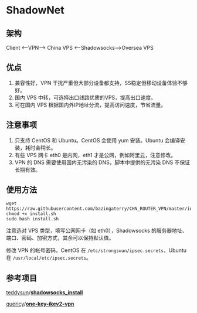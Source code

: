 # ShadowNet

## 架构

Client <—VPN—> China VPS <—Shadowsocks—>Oversea VPS

## 优点

1. 兼容性好，VPN 干扰严重但大部分设备都支持，SS稳定但移动设备体验不够好。
2. 国内 VPS 中转，可选择出口线路优质的VPS，提高出口速度。
3. 可在国内 VPS 根据国内外IP地址分流，提高访问速度，节省流量。

## 注意事项

1. 只支持 CentOS 和 Ubuntu。CentOS 会使用 yum 安装。Ubuntu 会编译安装，耗时会稍长。
2. 有些 VPS 网卡 eth0 是内网，eth1 才是公网，例如阿里云，注意修改。
3. VPN 的 DNS 需要使用国内无污染的 DNS，脚本中提供的无污染 DNS 不保证长期有效。

## 使用方法

``` shell
wget https://raw.githubusercontent.com/bazingaterry/CHN_ROUTER_VPN/master/install.sh
chmod +x install.sh
sudo bash install.sh
```

注意选对 VPS 类型，填写公网网卡（如 eth0），Shadowsocks 的服务器地址、端口、密码、加密方式，其余可以保持默认值。

修改 VPN 的帐号密码，CentOS 在 `/etc/strongswan/ipsec.secrets`，Ubuntu在 `/usr/local/etc/ipsec.secrets`。

## 参考项目

[teddysun](https://github.com/teddysun)/[**shadowsocks_install**](https://github.com/teddysun/shadowsocks_install/)

[quericy](https://github.com/quericy)/[**one-key-ikev2-vpn**](https://github.com/quericy/one-key-ikev2-vpn)
